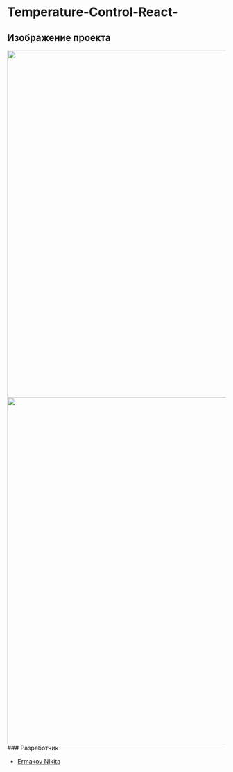 # Temperature-Control-React-

## Изображение проекта

<img src="https://i.ibb.co/p2JWN1b/image.png" width="800px">
<img src="https://i.ibb.co/y0Mbdjh/image.png" width="800px">
### Разработчик

- [Ermakov Nikita](https://github.com/agr0meow)
